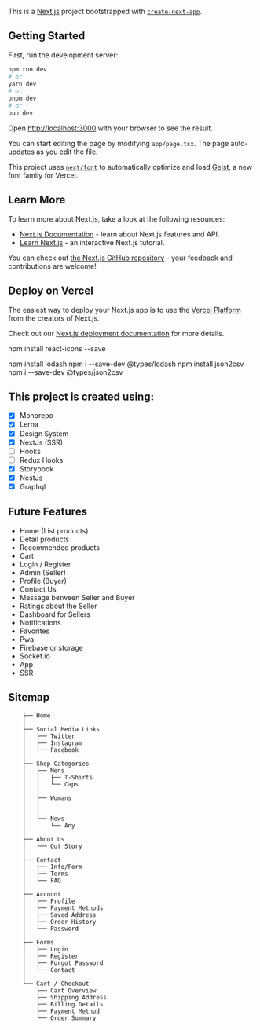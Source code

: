 This is a [Next.js](https://nextjs.org) project bootstrapped with [`create-next-app`](https://nextjs.org/docs/app/api-reference/cli/create-next-app).

## Getting Started

First, run the development server:

```bash
npm run dev
# or
yarn dev
# or
pnpm dev
# or
bun dev
```

Open [http://localhost:3000](http://localhost:3000) with your browser to see the result.

You can start editing the page by modifying `app/page.tsx`. The page auto-updates as you edit the file.

This project uses [`next/font`](https://nextjs.org/docs/app/building-your-application/optimizing/fonts) to automatically optimize and load [Geist](https://vercel.com/font), a new font family for Vercel.

## Learn More

To learn more about Next.js, take a look at the following resources:

- [Next.js Documentation](https://nextjs.org/docs) - learn about Next.js features and API.
- [Learn Next.js](https://nextjs.org/learn) - an interactive Next.js tutorial.

You can check out [the Next.js GitHub repository](https://github.com/vercel/next.js) - your feedback and contributions are welcome!

## Deploy on Vercel

The easiest way to deploy your Next.js app is to use the [Vercel Platform](https://vercel.com/new?utm_medium=default-template&filter=next.js&utm_source=create-next-app&utm_campaign=create-next-app-readme) from the creators of Next.js.

Check out our [Next.js deployment documentation](https://nextjs.org/docs/app/building-your-application/deploying) for more details.


npm install react-icons --save

npm install lodash
npm i --save-dev @types/lodash
npm install json2csv
npm i --save-dev @types/json2csv

## This project is created using:

- [x] Monorepo
- [x] Lerna
- [x] Design System
- [x] NextJs (SSR)
- [ ] Hooks
- [ ] Redux Hooks
- [x] Storybook
- [x] NestJs
- [x] Graphql

## Future Features

- Home (List products)
- Detail products
- Recommended products
- Cart
- Login / Register
- Admin (Seller)
- Profile (Buyer)
- Contact Us
- Message between Seller and Buyer
- Ratings about the Seller
- Dashboard for Sellers
- Notifications
- Favorites
- Pwa
- Firebase or storage
- Socket.io
- App
- SSR

## Sitemap

```
    ├── Home
    │
    ├── Social Media Links
    │   ├── Twitter
    │   ├── Instagram
    │   └── Facebook
    │
    ├── Shop Categories
    │   ├── Mens
    │   │   ├── T-Shirts
    │   │   └── Caps
    │   │
    │   ├── Womans
    │   │
    │   │
    │   └── News
    │       └── Any
    │
    ├── About Us
    │   └── Out Story
    │
    ├── Contact
    │   ├── Info/Form
    │   ├── Terms
    │   └── FAQ
    │
    ├── Account
    │   ├── Profile
    │   ├── Payment Methods
    │   ├── Saved Address
    │   ├── Order History
    │   └── Password
    │
    ├── Forms
    │   ├── Login
    │   ├── Register
    │   ├── Forgot Password
    │   └── Contact
    │
    └── Cart / Checkout
        ├── Cart Overview
        ├── Shipping Address
        ├── Billing Details
        ├── Payment Method
        └── Order Summary
```